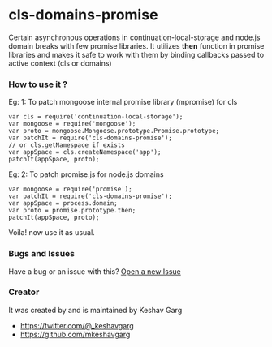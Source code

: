 # cls-domains-promise

Certain asynchronous operations in continuation-local-storage and node.js domain breaks with few promise libraries.
It utilizes **then** function in promise libraries and makes it safe to work with them by binding callbacks passed to active context (cls or domains)

### How to use it ?
Eg: 1: To patch mongoose internal promise library (mpromise) for cls

    var cls = require('continuation-local-storage'); 
    var mongoose = require('mongoose');
    var proto = mongoose.Mongoose.prototype.Promise.prototype;
    var patchIt = require('cls-domains-promise');
    // or cls.getNamespace if exists
    var appSpace = cls.createNamespace('app');
    patchIt(appSpace, proto);

Eg: 2: To patch promise.js for node.js domains

    var mongoose = require('promise');
    var patchIt = require('cls-domains-promise');
    var appSpace = process.domain;
    var proto = promise.prototype.then;
    patchIt(appSpace, proto);

Voila! now use it as usual.

### Bugs and Issues
Have a bug or an issue with this? [Open a new Issue](https://github.com/mkeshavgarg/cls-domains-promise/issues)

### 

### Creator
It was created by and is maintained by Keshav Garg
* https://twitter.com/@_keshavgarg
* https://github.com/mkeshavgarg


